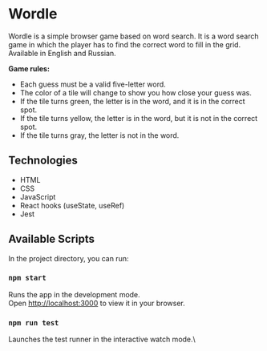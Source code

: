 # Wordle

Wordle is a simple browser game based on word search. It is a word search game in which the player has to find the correct word to fill in the grid.
Available in English and Russian.

**Game rules:**
- Each guess must be a valid five-letter word.
- The color of a tile will change to show you how close your guess was.
- If the tile turns green, the letter is in the word, and it is in the correct spot.
- If the tile turns yellow, the letter is in the word, but it is not in the correct spot.
- If the tile turns gray, the letter is not in the word.

## Technologies
- HTML
- CSS
- JavaScript
- React hooks (useState, useRef)
- Jest

## Available Scripts

In the project directory, you can run:

### `npm start`

Runs the app in the development mode.\
Open [http://localhost:3000](http://localhost:3000) to view it in your browser.

### `npm run test`

Launches the test runner in the interactive watch mode.\
